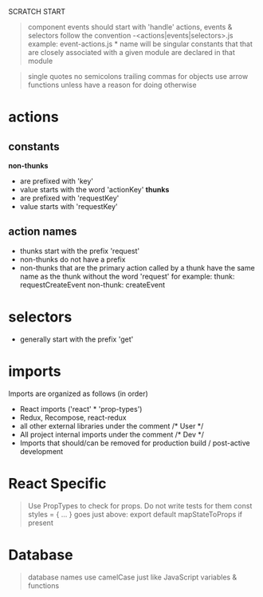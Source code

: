 

SCRATCH START


> component events should start with 'handle'
> actions, events & selectors follow the convention
	<name>-<actions|events|selectors>.js
	example: event-actions.js
	* name will be singular
> constants that that are closely associated with a given module are declared in that module

> single quotes
> no semicolons
> trailing commas for objects
> use arrow functions unless have a reason for doing otherwise


# actions
## constants
**non-thunks**
- are prefixed with 'key'
- value starts with the word 'actionKey'
**thunks**
- are prefixed with 'requestKey'
- value starts with 'requestKey'

## action names
- thunks start with the prefix 'request'
- non-thunks do not have a prefix
- non-thunks that are the primary action called by a thunk have the same name as the thunk without the word 'request' for example:
thunk: requestCreateEvent
non-thunk: createEvent

# selectors
- generally start with the prefix 'get'


# imports
Imports are organized as follows (in order)
- React imports ('react' * 'prop-types')
- Redux, Recompose, react-redux
- all other external libraries
under the comment /* User */
- All project internal imports
under the comment /* Dev */
- Imports that should/can be removed for production build / post-active development

# React Specific
> Use PropTypes to check for props. Do not write tests for them
> const styles = { ... } goes just above:
  > export default
  > mapStateToProps if present

# Database
> database names use camelCase just like JavaScript variables & functions

